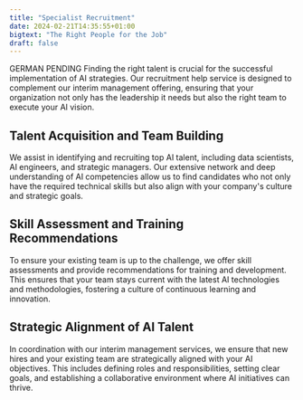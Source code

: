 ```yaml
---
title: "Specialist Recruitment"
date: 2024-02-21T14:35:55+01:00
bigtext: "The Right People for the Job"
draft: false
---
```

GERMAN PENDING
Finding the right talent is crucial for the successful implementation of AI strategies. Our recruitment help service is designed to complement our interim management offering, ensuring that your organization not only has the leadership it needs but also the right team to execute your AI vision.<!--more-->

## Talent Acquisition and Team Building
We assist in identifying and recruiting top AI talent, including data scientists, AI engineers, and strategic managers. Our extensive network and deep understanding of AI competencies allow us to find candidates who not only have the required technical skills but also align with your company's culture and strategic goals.

## Skill Assessment and Training Recommendations 
To ensure your existing team is up to the challenge, we offer skill assessments and provide recommendations for training and development. This ensures that your team stays current with the latest AI technologies and methodologies, fostering a culture of continuous learning and innovation.

## Strategic Alignment of AI Talent 
In coordination with our interim management services, we ensure that new hires and your existing team are strategically aligned with your AI objectives. This includes defining roles and responsibilities, setting clear goals, and establishing a collaborative environment where AI initiatives can thrive.
